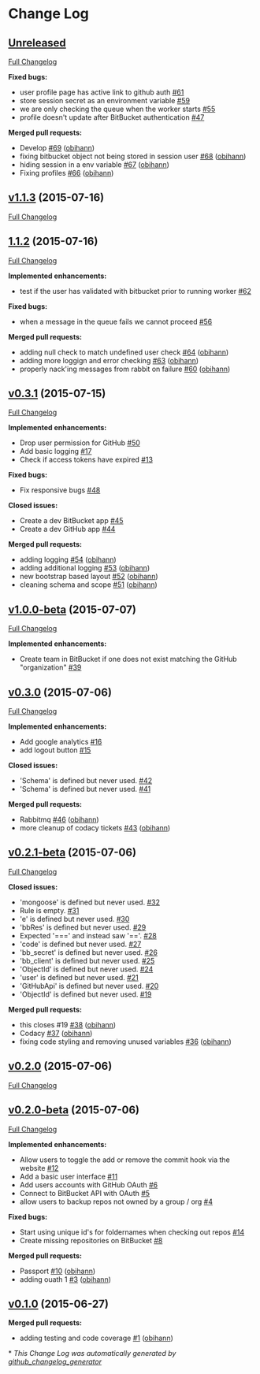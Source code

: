 # Change Log

## [Unreleased](https://github.com/obihann/git-mirror-sync/tree/HEAD)

[Full Changelog](https://github.com/obihann/git-mirror-sync/compare/v1.1.3...HEAD)

**Fixed bugs:**

- user profile page has active link to github auth [\#61](https://github.com/obihann/git-mirror-sync/issues/61)
- store session secret as an environment variable [\#59](https://github.com/obihann/git-mirror-sync/issues/59)
- we are only checking the queue when the worker starts [\#55](https://github.com/obihann/git-mirror-sync/issues/55)
- profile doesn't update after BitBucket authentication [\#47](https://github.com/obihann/git-mirror-sync/issues/47)

**Merged pull requests:**

- Develop [\#69](https://github.com/obihann/git-mirror-sync/pull/69) ([obihann](https://github.com/obihann))
- fixing bitbucket object not being stored in session user [\#68](https://github.com/obihann/git-mirror-sync/pull/68) ([obihann](https://github.com/obihann))
- hiding session in a env variable [\#67](https://github.com/obihann/git-mirror-sync/pull/67) ([obihann](https://github.com/obihann))
- Fixing profiles [\#66](https://github.com/obihann/git-mirror-sync/pull/66) ([obihann](https://github.com/obihann))

## [v1.1.3](https://github.com/obihann/git-mirror-sync/tree/v1.1.3) (2015-07-16)
[Full Changelog](https://github.com/obihann/git-mirror-sync/compare/1.1.2...v1.1.3)

## [1.1.2](https://github.com/obihann/git-mirror-sync/tree/1.1.2) (2015-07-16)
[Full Changelog](https://github.com/obihann/git-mirror-sync/compare/v0.3.1...1.1.2)

**Implemented enhancements:**

- test if the user has validated with bitbucket prior to running worker [\#62](https://github.com/obihann/git-mirror-sync/issues/62)

**Fixed bugs:**

- when a message in the queue fails we cannot proceed [\#56](https://github.com/obihann/git-mirror-sync/issues/56)

**Merged pull requests:**

- adding null check to match undefined user check [\#64](https://github.com/obihann/git-mirror-sync/pull/64) ([obihann](https://github.com/obihann))
- adding more loggign and error checking [\#63](https://github.com/obihann/git-mirror-sync/pull/63) ([obihann](https://github.com/obihann))
- properly nack'ing messages from rabbit on failure [\#60](https://github.com/obihann/git-mirror-sync/pull/60) ([obihann](https://github.com/obihann))

## [v0.3.1](https://github.com/obihann/git-mirror-sync/tree/v0.3.1) (2015-07-15)
[Full Changelog](https://github.com/obihann/git-mirror-sync/compare/v1.0.0-beta...v0.3.1)

**Implemented enhancements:**

- Drop user permission for GitHub [\#50](https://github.com/obihann/git-mirror-sync/issues/50)
- Add basic logging [\#17](https://github.com/obihann/git-mirror-sync/issues/17)
- Check if access tokens have expired [\#13](https://github.com/obihann/git-mirror-sync/issues/13)

**Fixed bugs:**

- Fix responsive bugs [\#48](https://github.com/obihann/git-mirror-sync/issues/48)

**Closed issues:**

- Create a dev BitBucket app [\#45](https://github.com/obihann/git-mirror-sync/issues/45)
- Create a dev GitHub app [\#44](https://github.com/obihann/git-mirror-sync/issues/44)

**Merged pull requests:**

- adding logging [\#54](https://github.com/obihann/git-mirror-sync/pull/54) ([obihann](https://github.com/obihann))
- adding additional logging [\#53](https://github.com/obihann/git-mirror-sync/pull/53) ([obihann](https://github.com/obihann))
- new bootstrap based layout [\#52](https://github.com/obihann/git-mirror-sync/pull/52) ([obihann](https://github.com/obihann))
- cleaning schema and scope [\#51](https://github.com/obihann/git-mirror-sync/pull/51) ([obihann](https://github.com/obihann))

## [v1.0.0-beta](https://github.com/obihann/git-mirror-sync/tree/v1.0.0-beta) (2015-07-07)
[Full Changelog](https://github.com/obihann/git-mirror-sync/compare/v0.3.0...v1.0.0-beta)

**Implemented enhancements:**

- Create team in BitBucket if one does not exist matching the GitHub "organization" [\#39](https://github.com/obihann/git-mirror-sync/issues/39)

## [v0.3.0](https://github.com/obihann/git-mirror-sync/tree/v0.3.0) (2015-07-06)
[Full Changelog](https://github.com/obihann/git-mirror-sync/compare/v0.2.1-beta...v0.3.0)

**Implemented enhancements:**

- Add google analytics [\#16](https://github.com/obihann/git-mirror-sync/issues/16)
- add logout button [\#15](https://github.com/obihann/git-mirror-sync/issues/15)

**Closed issues:**

- 'Schema' is defined but never used. [\#42](https://github.com/obihann/git-mirror-sync/issues/42)
- 'Schema' is defined but never used. [\#41](https://github.com/obihann/git-mirror-sync/issues/41)

**Merged pull requests:**

- Rabbitmq [\#46](https://github.com/obihann/git-mirror-sync/pull/46) ([obihann](https://github.com/obihann))
- more cleanup of codacy tickets [\#43](https://github.com/obihann/git-mirror-sync/pull/43) ([obihann](https://github.com/obihann))

## [v0.2.1-beta](https://github.com/obihann/git-mirror-sync/tree/v0.2.1-beta) (2015-07-06)
[Full Changelog](https://github.com/obihann/git-mirror-sync/compare/v0.2.0...v0.2.1-beta)

**Closed issues:**

- 'mongoose' is defined but never used. [\#32](https://github.com/obihann/git-mirror-sync/issues/32)
- Rule is empty. [\#31](https://github.com/obihann/git-mirror-sync/issues/31)
- 'e' is defined but never used. [\#30](https://github.com/obihann/git-mirror-sync/issues/30)
- 'bbRes' is defined but never used. [\#29](https://github.com/obihann/git-mirror-sync/issues/29)
- Expected '===' and instead saw '=='. [\#28](https://github.com/obihann/git-mirror-sync/issues/28)
- 'code' is defined but never used. [\#27](https://github.com/obihann/git-mirror-sync/issues/27)
- 'bb\_secret' is defined but never used. [\#26](https://github.com/obihann/git-mirror-sync/issues/26)
- 'bb\_client' is defined but never used. [\#25](https://github.com/obihann/git-mirror-sync/issues/25)
- 'ObjectId' is defined but never used. [\#24](https://github.com/obihann/git-mirror-sync/issues/24)
- 'user' is defined but never used. [\#21](https://github.com/obihann/git-mirror-sync/issues/21)
- 'GitHubApi' is defined but never used. [\#20](https://github.com/obihann/git-mirror-sync/issues/20)
- 'ObjectId' is defined but never used. [\#19](https://github.com/obihann/git-mirror-sync/issues/19)

**Merged pull requests:**

- this closes \#19 [\#38](https://github.com/obihann/git-mirror-sync/pull/38) ([obihann](https://github.com/obihann))
- Codacy [\#37](https://github.com/obihann/git-mirror-sync/pull/37) ([obihann](https://github.com/obihann))
- fixing code styling and removing unused variables [\#36](https://github.com/obihann/git-mirror-sync/pull/36) ([obihann](https://github.com/obihann))

## [v0.2.0](https://github.com/obihann/git-mirror-sync/tree/v0.2.0) (2015-07-06)
[Full Changelog](https://github.com/obihann/git-mirror-sync/compare/v0.2.0-beta...v0.2.0)

## [v0.2.0-beta](https://github.com/obihann/git-mirror-sync/tree/v0.2.0-beta) (2015-07-06)
[Full Changelog](https://github.com/obihann/git-mirror-sync/compare/v0.1.0...v0.2.0-beta)

**Implemented enhancements:**

- Allow users to toggle the add or remove the commit hook via the website [\#12](https://github.com/obihann/git-mirror-sync/issues/12)
- Add a basic user interface [\#11](https://github.com/obihann/git-mirror-sync/issues/11)
- Add users accounts with GitHub OAuth [\#6](https://github.com/obihann/git-mirror-sync/issues/6)
- Connect to BitBucket API with OAuth [\#5](https://github.com/obihann/git-mirror-sync/issues/5)
- allow users to backup repos not owned by a group / org [\#4](https://github.com/obihann/git-mirror-sync/issues/4)

**Fixed bugs:**

- Start using unique id's for foldernames when checking out repos [\#14](https://github.com/obihann/git-mirror-sync/issues/14)
- Create missing repositories on BitBucket [\#8](https://github.com/obihann/git-mirror-sync/issues/8)

**Merged pull requests:**

- Passport [\#10](https://github.com/obihann/git-mirror-sync/pull/10) ([obihann](https://github.com/obihann))
- adding ouath 1 [\#3](https://github.com/obihann/git-mirror-sync/pull/3) ([obihann](https://github.com/obihann))

## [v0.1.0](https://github.com/obihann/git-mirror-sync/tree/v0.1.0) (2015-06-27)
**Merged pull requests:**

- adding testing and code coverage [\#1](https://github.com/obihann/git-mirror-sync/pull/1) ([obihann](https://github.com/obihann))



\* *This Change Log was automatically generated by [github_changelog_generator](https://github.com/skywinder/Github-Changelog-Generator)*
